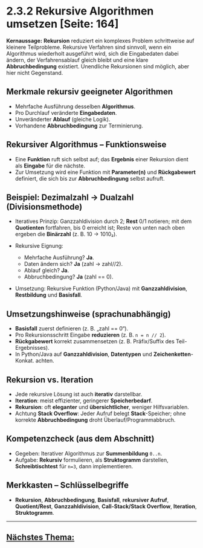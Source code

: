 # 2.3.2 Rekursive Algorithmen umsetzen [Seite: 164]

**Kernaussage:** **Rekursion** reduziert ein komplexes Problem schrittweise auf kleinere Teilprobleme. Rekursive Verfahren sind sinnvoll, wenn ein Algorithmus wiederholt ausgeführt wird, sich die Eingabedaten dabei ändern, der Verfahrensablauf gleich bleibt und eine klare **Abbruchbedingung** existiert. Unendliche Rekursionen sind möglich, aber hier nicht Gegenstand. 

## Merkmale rekursiv geeigneter Algorithmen

* Mehrfache Ausführung desselben **Algorithmus**.
* Pro Durchlauf veränderte **Eingabedaten**.
* Unveränderter **Ablauf** (gleiche Logik).
* Vorhandene **Abbruchbedingung** zur Terminierung. 

## Rekursiver Algorithmus – Funktionsweise

* Eine **Funktion** ruft sich selbst auf; das **Ergebnis** einer Rekursion dient als **Eingabe** für die nächste.
* Zur Umsetzung wird eine Funktion mit **Parameter(n)** und **Rückgabewert** definiert, die sich bis zur **Abbruchbedingung** selbst aufruft. 

## Beispiel: Dezimalzahl → Dualzahl (Divisionsmethode)

* Iteratives Prinzip: Ganzzahldivision durch 2; **Rest** 0/1 notieren; mit dem **Quotienten** fortfahren, bis 0 erreicht ist; Reste von unten nach oben ergeben die **Binärzahl** (z. B. 10 → 1010₂).
* Rekursive Eignung:

  * Mehrfache Ausführung? **Ja**.
  * Daten ändern sich? **Ja** (zahl → zahl//2).
  * Ablauf gleich? **Ja**.
  * Abbruchbedingung? **Ja** (zahl == 0).
* Umsetzung: Rekursive Funktion (Python/Java) mit **Ganzzahldivision**, **Restbildung** und **Basisfall**. 

## Umsetzungshinweise (sprachunabhängig)

* **Basisfall** zuerst definieren (z. B. „zahl == 0“).
* Pro Rekursionsschritt Eingabe **reduzieren** (z. B. `n = n // 2`).
* **Rückgabewert** korrekt zusammensetzen (z. B. Präfix/Suffix des Teil-Ergebnisses).
* In Python/Java auf **Ganzzahldivision**, **Datentypen** und **Zeichenketten**-Konkat. achten. 

## Rekursion vs. Iteration

* Jede rekursive Lösung ist auch **iterativ** darstellbar.
* **Iteration**: meist effizienter, geringerer **Speicherbedarf**.
* **Rekursion**: oft **eleganter** und **übersichtlicher**, weniger Hilfsvariablen.
* Achtung **Stack Overflow**: Jeder Aufruf belegt **Stack**-Speicher; ohne korrekte **Abbruchbedingung** droht Überlauf/Programmabbruch. 

## Kompetenzcheck (aus dem Abschnitt)

* Gegeben: Iterativer Algorithmus zur **Summenbildung** `0..n`.
* Aufgabe: **Rekursiv** formulieren, als **Struktogramm** darstellen, **Schreibtischtest** für `n=3`, dann implementieren. 

## Merkkasten – Schlüsselbegriffe

* **Rekursion**, **Abbruchbedingung**, **Basisfall**, **rekursiver Aufruf**, **Quotient/Rest**, **Ganzzahldivision**, **Call-Stack/Stack Overflow**, **Iteration**, **Struktogramm**.

---

## [Nächstes Thema:](./2.3.3_Sortierverfahren_beschreiben,_implementieren_und_anwenden.md)